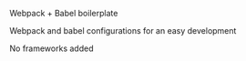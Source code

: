 Webpack + Babel boilerplate

Webpack and babel configurations for an easy development

No frameworks added

